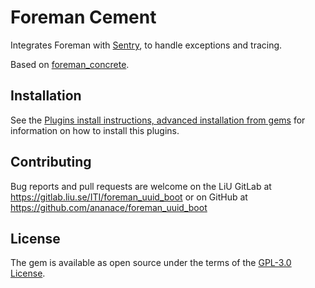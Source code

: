 # Foreman Cement

Integrates Foreman with [Sentry](https://getsentry.com/), to handle exceptions and tracing.

Based on [foreman_concrete](https://github.com/timogoebel/foreman_concrete/).

## Installation

See the [Plugins install instructions, advanced installation from gems](https://theforeman.org/plugins/#2.3AdvancedInstallationfromGems) for information on how to install this plugins.

## Contributing

Bug reports and pull requests are welcome on the LiU GitLab at https://gitlab.liu.se/ITI/foreman_uuid_boot or on GitHub at https://github.com/ananace/foreman_uuid_boot

## License

The gem is available as open source under the terms of the [GPL-3.0 License](https://opensource.org/licenses/GPL-3.0).
